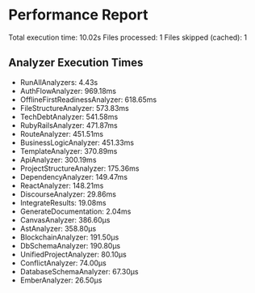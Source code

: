 # Performance Report

Total execution time: 10.02s
Files processed: 1
Files skipped (cached): 1

## Analyzer Execution Times

- RunAllAnalyzers: 4.43s
- AuthFlowAnalyzer: 969.18ms
- OfflineFirstReadinessAnalyzer: 618.65ms
- FileStructureAnalyzer: 573.83ms
- TechDebtAnalyzer: 541.58ms
- RubyRailsAnalyzer: 471.87ms
- RouteAnalyzer: 451.51ms
- BusinessLogicAnalyzer: 451.33ms
- TemplateAnalyzer: 370.89ms
- ApiAnalyzer: 300.19ms
- ProjectStructureAnalyzer: 175.36ms
- DependencyAnalyzer: 149.47ms
- ReactAnalyzer: 148.21ms
- DiscourseAnalyzer: 29.86ms
- IntegrateResults: 19.08ms
- GenerateDocumentation: 2.04ms
- CanvasAnalyzer: 386.60µs
- AstAnalyzer: 358.80µs
- BlockchainAnalyzer: 191.50µs
- DbSchemaAnalyzer: 190.80µs
- UnifiedProjectAnalyzer: 80.10µs
- ConflictAnalyzer: 74.00µs
- DatabaseSchemaAnalyzer: 67.30µs
- EmberAnalyzer: 26.50µs
